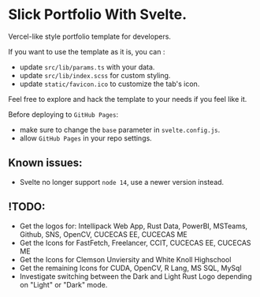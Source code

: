 # Slick Portfolio With Svelte.

Vercel-like style portfolio template for developers.

If you want to use the template as it is, you can :

- update `src/lib/params.ts` with your data.
- update `src/lib/index.scss` for custom styling.
- update `static/favicon.ico` to customize the tab's icon.

Feel free to explore and hack the template to your needs if you feel like it.

Before deploying to `GitHub Pages`:

- make sure to change the `base` parameter in `svelte.config.js`.
- allow `GitHub Pages` in your repo settings.

## Known issues:

- Svelte no longer support `node 14`, use a newer version instead.


## !TODO: 
- Get the logos for: Intellipack Web App, Rust Data, PowerBI, MSTeams, Github, SNS, OpenCV, CUCECAS EE, CUCECAS ME
- Get the Icons for FastFetch, Freelancer, CCIT, CUCECAS EE, CUCECAS ME
- Get the Icons for Clemson Unviersity and White Knoll Highschool
- Get the remaining Icons for CUDA, OpenCV, R Lang, MS SQL, MySql
- Investigate switching between the Dark and Light Rust Logo depending on "Light" or "Dark" mode. 